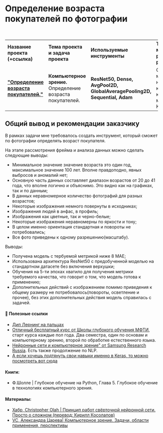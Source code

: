 # Определение возраста покупателей по фотографии

<br/>
<table>
    <tr>
        <td><b>Название проекта (+ссылка)</b></td>
        <td><b>Тема проекта и задача проекта</b></td>
        <td><b>Используемые инструменты</b></td>
        <td><b>Темы инф. материалов и рекомендации ревьювера</b></td>
    </tr>
    <tr>
        <td><a href="https://github.com/DinoWithPython/ds_practicum_projects/blob/main/learning_projects/Определение%20возраста%20покупателей/11%20Определение%20возраста%20покупателей.ipynb" target="_blank"><b>"Определение возраста покупателей."</b></a></td>
        <td><b>Компьютерное зрение.</b> Определение возраста покупателей.</td>
        <td><b>ResNet50, Dense, AvgPool2D, GlobalAveragePooling2D, Sequential, Adam</b></td>
        <td>Ссылки на материалы по нейронкам, кбесплатные курсы, материалы по Keras</td>
    </tr>
</table>

## Общий вывод и рекомендации заказчику
В рамках задачи мне требовалось создать инструмент, который сможет по фотографии определять возраст покупателя.

На этапе рассмотрения фрейма и анализа данных можно сделать следующие выводы:
* Минимальное значение значение возраста это один год, максимальное значение 100 лет. Вполне правдоподно, явных выбросов и аномалий нет;
* Основную часть данных составляет диапазон возрастов от 20 до 41 года, что вполне логично и объяснимо. Это видно как на графиках, так и по данным;
* В данных неравномерное количество фотографий для разных возрастов;
* Некоторые изображения немного повернуты в исходниках;
* Изображения людей в анфас, в профиль;
* Изображения как цветные, так и черно-белые;
* Некоторые изображения неравномерны по яркости и тону;
* В целом именно ориентация стандартная и повороты не потребовались;
* Все фото приведены к одному разрешению(масштабу).

Выводы:   
* Получена модель с тербуемой метрикой ниже 8 МАЕ;
* Использована архитектура ResNet50 с предобученной моделью на стандартном датасете без включения верхушки;
* Обучения на 5-ти эпохах хватило для получения метрики требуемого качества, что говорит о том, что модель готова к применению;
* Дополнительных действий с изображением помимо приведения к общему размеру не потребовалось(повороты, осветление и прочее), без этих дополнительных действия модель справилась с задачей.


#### 📖 **Полезные ссылки**
* [Дип Лернинг на пальцах](https://www.youtube.com/playlist?list=PL5FkQ0AF9O_o2Eb5Qn8pwCDg7TniyV1Wb)
* [Отличный бесплатный курс от Школы глубокого обучения МФТИ](https://stepik.org/org/dlschool), старт курса каждые пол года. Два семестра, один по основам и компьютерному зрению, второй по обработке естественного языка.
* [Нейронные сети и компьютерное зрение" от Samsung Research Russia](https://stepik.org/course/50352/syllabus). Есть также продолжение по NLP.  
* [А если хочешь подтянуть свои навыки именно в Keras, то можно посмотреть вот сюда](https://www.asozykin.ru/courses/nnpython)

#### Книги:
* Ф.Шолле | Глубокое обучение на Python, Глава 5. Глубокое обучение в технологиях компьютерного зрения.

#### Материалы:
* [Хабр, Christopher Olah | Принцип работ свёрточной нейронной сети. Просто о сложном (перевод: Кирилл Косолапов)](https://habr.com/ru/articles/416777/)
* [VC, Александра Царева| Компьютерное зрение. Задачи, области применения, перспективы](https://vc.ru/ml/166105-kompyuternoe-zrenie-zadachi-oblasti-primeneniya-perspektivy)